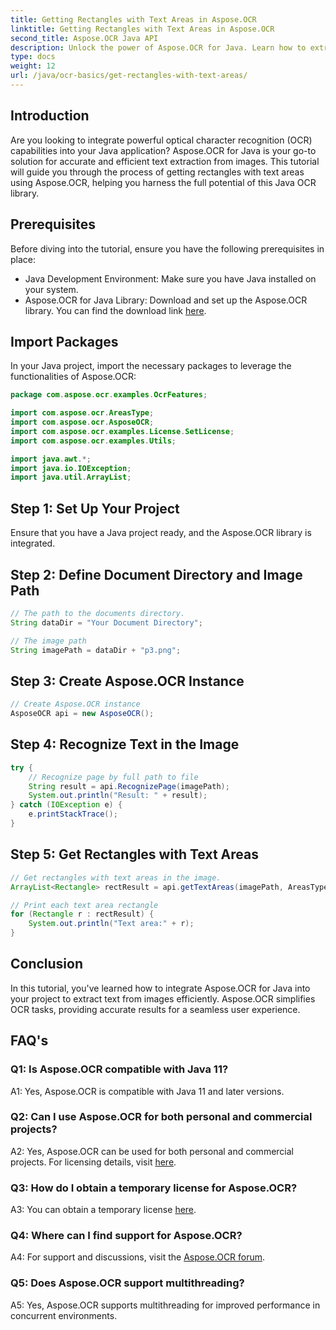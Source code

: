 ```yaml
---
title: Getting Rectangles with Text Areas in Aspose.OCR
linktitle: Getting Rectangles with Text Areas in Aspose.OCR
second_title: Aspose.OCR Java API
description: Unlock the power of Aspose.OCR for Java. Learn how to extract text from images seamlessly in this step-by-step guide. Download now for efficient text recognition.
type: docs
weight: 12
url: /java/ocr-basics/get-rectangles-with-text-areas/
---
```

## Introduction

Are you looking to integrate powerful optical character recognition (OCR) capabilities into your Java application? Aspose.OCR for Java is your go-to solution for accurate and efficient text extraction from images. This tutorial will guide you through the process of getting rectangles with text areas using Aspose.OCR, helping you harness the full potential of this Java OCR library.

## Prerequisites

Before diving into the tutorial, ensure you have the following prerequisites in place:

- Java Development Environment: Make sure you have Java installed on your system.
- Aspose.OCR for Java Library: Download and set up the Aspose.OCR library. You can find the download link [here](https://releases.aspose.com/ocr/java/).

## Import Packages

In your Java project, import the necessary packages to leverage the functionalities of Aspose.OCR:

```java
package com.aspose.ocr.examples.OcrFeatures;

import com.aspose.ocr.AreasType;
import com.aspose.ocr.AsposeOCR;
import com.aspose.ocr.examples.License.SetLicense;
import com.aspose.ocr.examples.Utils;

import java.awt.*;
import java.io.IOException;
import java.util.ArrayList;
```

## Step 1: Set Up Your Project

Ensure that you have a Java project ready, and the Aspose.OCR library is integrated.

## Step 2: Define Document Directory and Image Path

```java
// The path to the documents directory.
String dataDir = "Your Document Directory";

// The image path
String imagePath = dataDir + "p3.png";
```

## Step 3: Create Aspose.OCR Instance

```java
// Create Aspose.OCR instance
AsposeOCR api = new AsposeOCR();
```

## Step 4: Recognize Text in the Image

```java
try {
    // Recognize page by full path to file
    String result = api.RecognizePage(imagePath);
    System.out.println("Result: " + result);
} catch (IOException e) {
    e.printStackTrace();
}
```

## Step 5: Get Rectangles with Text Areas

```java
// Get rectangles with text areas in the image.
ArrayList<Rectangle> rectResult = api.getTextAreas(imagePath, AreasType.PARAGRAPHS, true);

// Print each text area rectangle
for (Rectangle r : rectResult) {
    System.out.println("Text area:" + r);
}
```

## Conclusion

In this tutorial, you've learned how to integrate Aspose.OCR for Java into your project to extract text from images efficiently. Aspose.OCR simplifies OCR tasks, providing accurate results for a seamless user experience.

## FAQ's

### Q1: Is Aspose.OCR compatible with Java 11?

A1: Yes, Aspose.OCR is compatible with Java 11 and later versions.

### Q2: Can I use Aspose.OCR for both personal and commercial projects?

A2: Yes, Aspose.OCR can be used for both personal and commercial projects. For licensing details, visit [here](https://purchase.aspose.com/buy).

### Q3: How do I obtain a temporary license for Aspose.OCR?

A3: You can obtain a temporary license [here](https://purchase.aspose.com/temporary-license/).

### Q4: Where can I find support for Aspose.OCR?

A4: For support and discussions, visit the [Aspose.OCR forum](https://forum.aspose.com/c/ocr/16).

### Q5: Does Aspose.OCR support multithreading?

A5: Yes, Aspose.OCR supports multithreading for improved performance in concurrent environments.

